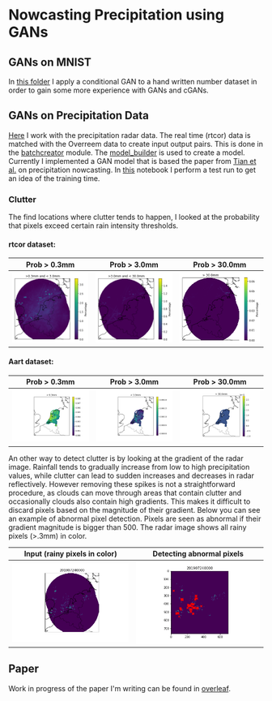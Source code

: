 # Nowcasting Precipitation using GANs

## GANs on MNIST
In [this folder](https://github.com/KoertS/KNMI_Internship_GANs/tree/main/dcgan_MNIST) I apply a conditional GAN to a hand written number dataset in order to gain some more experience with GANs and cGANs.

## GANs on Precipitation Data

[Here](https://github.com/KoertS/KNMI_Internship_GANs/tree/main/precipitation_forecasting) I work with the precipitation radar data. The real time (rtcor) data is matched with the Overreem data to create input output pairs. This is done in the [batchcreator](https://github.com/KoertS/KNMI_Internship_GANs/blob/main/precipitation_forecasting/batchcreator.py) module. 
The [model_builder](https://github.com/KoertS/KNMI_Internship_GANs/blob/main/precipitation_forecasting/model_builder.py) is used to create a model. Currently I implemented a GAN model that is based the paper from [Tian et al.](https://ieeexplore.ieee.org/abstract/document/8777193) on precipitation nowcasting. 
In [this](https://github.com/KoertS/KNMI_Internship_GANs/blob/main/precipitation_forecasting/testrun.ipynb) notebook I perform a test run to get an idea of the training time.

### Clutter

The find locations where clutter tends to happen, I looked at the probability that pixels exceed certain rain intensity thresholds.
#### rtcor dataset:
Prob > 0.3mm             |  Prob > 3.0mm  |        Prob > 30.0mm                
:-------------------------:|:-------------------------:|:---------------:|
![image](https://github.com/KoertS/KNMI_Internship_GANs/blob/main/precipitation_forecasting/figures/freq_above_03mm.png)  |  ![image](https://github.com/KoertS/KNMI_Internship_GANs/blob/main/precipitation_forecasting/figures/freq_above_3mm.png) |![image](https://github.com/KoertS/KNMI_Internship_GANs/blob/main/precipitation_forecasting/figures/freq_above_30mm.png)


#### Aart dataset:
Prob > 0.3mm             |  Prob > 3.0mm  |        Prob > 30.0mm                
:-------------------------:|:-------------------------:|:---------------:|
![image](https://github.com/KoertS/KNMI_Internship_GANs/blob/main/precipitation_forecasting/figures/aart_freq_above_03mm.png)  |  ![image](https://github.com/KoertS/KNMI_Internship_GANs/blob/main/precipitation_forecasting/figures/aart_freq_above_3mm.png) |![image](https://github.com/KoertS/KNMI_Internship_GANs/blob/main/precipitation_forecasting/figures/aart_freq_above_30mm.png)

An other way to detect clutter is by looking at the gradient of the radar image. Rainfall tends to gradually increase from low to high precipitation values, while clutter can lead to sudden increases and decreases in radar reflectively. However removing these spikes is not a straightforward procedure, as clouds can move through areas that contain clutter and occasionally clouds also contain high gradients. This makes it difficult to discard pixels based on the magnitude of their gradient. Below you can see an example of abnormal pixel detection. Pixels are seen as abnormal if their gradient magnitude is bigger than 500. The radar image shows all rainy pixels (>.3mm) in color.

Input (rainy pixels in color)  |  Detecting abnormal pixels  |             
:-------------------------:|:-------------------------:|
![image](https://github.com/KoertS/KNMI_Internship_GANs/blob/main/precipitation_forecasting/gif/july7.gif)  |  ![image](https://github.com/KoertS/KNMI_Internship_GANs/blob/main/precipitation_forecasting/gif/july7clutter.gif) |



## Paper
Work in progress of the paper I'm writing can be found in [overleaf](https://www.overleaf.com/read/nqbdxkjnnqyv).
